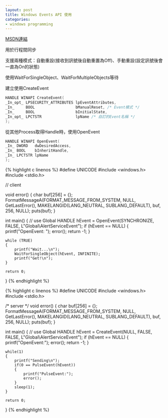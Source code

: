 ```yaml
---
layout: post
title: Windows Events API 使用
categories:
- windows programming
---
```


[MSDN連結](https://msdn.microsoft.com/en-us/library/windows/desktop/ms682655(v=vs.85).aspx)

用於行程間同步

支援兩種模式：自動重設(接收到訊號後自動重置為Off)、手動重設(設定訊號後會一直為On的狀態)

使用WaitForSingleObject、WaitForMultipleObjects等待

建立使用CreateEvent

```c
HANDLE WINAPI CreateEvent(
_In_opt_ LPSECURITY_ATTRIBUTES lpEventAttributes,
_In_     BOOL                  bManualReset, /* Event模式 */
_In_     BOOL                  bInitialState, 
_In_opt_ LPCTSTR               lpName /* 自訂的Event名稱 */
);
```

從其他Process取得Handle時，使用OpenEvent

```c
HANDLE WINAPI OpenEvent(
_In_ DWORD   dwDesiredAccess,
_In_ BOOL    bInheritHandle,
_In_ LPCTSTR lpName
);
```

{% highlight c linenos %}
#define UNICODE
#include <windows.h>
#include <stdio.h>

// client 

void error()
{
    char buf[256] = {};
    FormatMessageA(FORMAT_MESSAGE_FROM_SYSTEM, NULL, GetLastError(),
    MAKELANGID(LANG_NEUTRAL, SUBLANG_DEFAULT), buf, 256, NULL);
    puts(buf);
}

int main()
{
    // use Global
    HANDLE hEvent = OpenEvent(SYNCHRONIZE, FALSE, L"Global\\AlertServiceEvent");
    if (hEvent == NULL)
    {
        printf("OpenEvent: ");
        error();
        return -1;
    }

    while (TRUE)
    {
        printf("Wait...\n");
        WaitForSingleObject(hEvent, INFINITE);
        printf("Get!\n");
    }

    return 0;
}
{% endhighlight %}

{% highlight c linenos %}
#define UNICODE
#include <windows.h>
#include <stdio.h>

/* server */
void error()
{
    char buf[256] = {};
    FormatMessageA(FORMAT_MESSAGE_FROM_SYSTEM, NULL, GetLastError(),
    MAKELANGID(LANG_NEUTRAL, SUBLANG_DEFAULT), buf, 256, NULL);
    puts(buf);
}

int main()
{
    // use Global
    HANDLE hEvent = CreateEvent(NULL, FALSE, FALSE, L"Global\\AlertServiceEvent");
    if (hEvent == NULL)
    {
        printf("OpenEvent:");
        error();
        return -1;
    }

    while(1)
    {
        printf("Sending\n");
        if(0 == PulseEvent(hEvent))
        {
            printf("PulseEvent:");
            error();
        } 
        sleep(1);
    }

    return 0;
}
{% endhighlight %}
